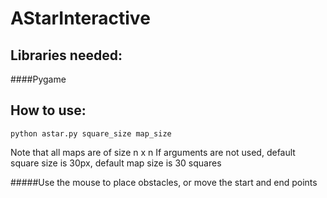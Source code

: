 # AStarInteractive

## Libraries needed: 
####Pygame

## How to use:
```
python astar.py square_size map_size
```
Note that all maps are of size n x n 
If arguments are not used, default square size is 30px, default map size is 30 squares

#####Use the mouse to place obstacles, or move the start and end points

